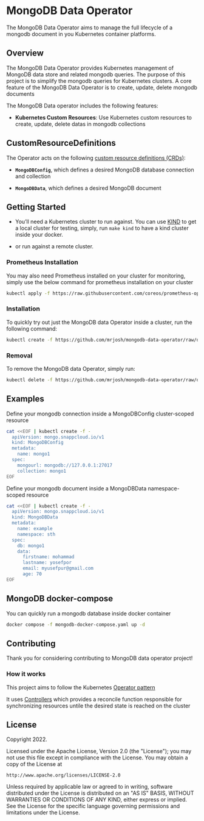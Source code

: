 # MongoDB Data Operator
The MongoDB Data Operator aims to manage the full lifecycle of a mongodb document in you Kubernetes container platforms.

## Overview
The MongoDB Data Operator provides Kubernetes management of MongoDB data store and related mongodb queries.
The purpose of this project is to simplify the mongodb queries for Kubernetes clusters.
A core feature of the MongoDB Data Operator is to create, update, delete mongodb documents

The MongoDB Data operator includes the following features:

* **Kubernetes Custom Resources**: Use Kubernetes custom resources to create, update, delete datas in mongodb collections

## CustomResourceDefinitions
The Operator acts on the following [custom resource definitions (CRDs)](https://kubernetes.io/docs/tasks/access-kubernetes-api/extend-api-custom-resource-definitions/):

* **`MongoDBConfig`**, which defines a desired MongoDB database connection and collection

* **`MongoDBData`**, which defines a desired MongoDB document

## Getting Started
* You’ll need a Kubernetes cluster to run against. You can use [KIND](https://sigs.k8s.io/kind) to get a local cluster for testing,
simply, run `make kind` to have a kind cluster inside your docker.

* or run against a remote cluster.

### Prometheus Installation

You may also need Prometheus installed on your cluster for monitoring,
simply use the below command for prometheus installation on your cluster
```sh
kubectl apply -f https://raw.githubusercontent.com/coreos/prometheus-operator/release-0.33/bundle.yaml
```

### Installation
To quickly try out just the MongoDB data Operator inside a cluster, run the following command:
```sh
kubectl create -f https://github.com/mrjosh/mongodb-data-operator/raw/develop/bundle.yaml
```

### Removal
To remove the MongoDB data Operator, simply run:
```sh
kubectl delete -f https://github.com/mrjosh/mongodb-data-operator/raw/develop/bundle.yaml
```

## Examples
Define your mongodb connection inside a MongoDBConfig cluster-scoped resource
```sh
cat <<EOF | kubectl create -f -
  apiVersion: mongo.snappcloud.io/v1
  kind: MongoDBConfig
  metadata:
    name: mongo1
  spec:
    mongourl: mongodb://127.0.0.1:27017
    collection: mongo1
EOF
```

Define your mongodb document inside a MongoDBData namespace-scoped resource
```sh
cat <<EOF | kubectl create -f -
  apiVersion: mongo.snappcloud.io/v1
  kind: MongoDBData
  metadata:
    name: example
    namespace: sth
  spec:
    db: mongo1
    data:
      firstname: mohammad
      lastname: yosefpor
      email: myusefpur@gmail.com
      age: 70
EOF
```

## MongoDB docker-compose
You can quickly run a mongodb database inside docker container
```sh
docker compose -f mongodb-docker-compose.yaml up -d
```

## Contributing
Thank you for considering contributing to MongoDB data operator project!

### How it works
This project aims to follow the Kubernetes [Operator pattern](https://kubernetes.io/docs/concepts/extend-kubernetes/operator/)

It uses [Controllers](https://kubernetes.io/docs/concepts/architecture/controller/) 
which provides a reconcile function responsible for synchronizing resources untile the desired state is reached on the cluster 

## License

Copyright 2022.

Licensed under the Apache License, Version 2.0 (the "License");
you may not use this file except in compliance with the License.
You may obtain a copy of the License at

    http://www.apache.org/licenses/LICENSE-2.0

Unless required by applicable law or agreed to in writing, software
distributed under the License is distributed on an "AS IS" BASIS,
WITHOUT WARRANTIES OR CONDITIONS OF ANY KIND, either express or implied.
See the License for the specific language governing permissions and
limitations under the License.

